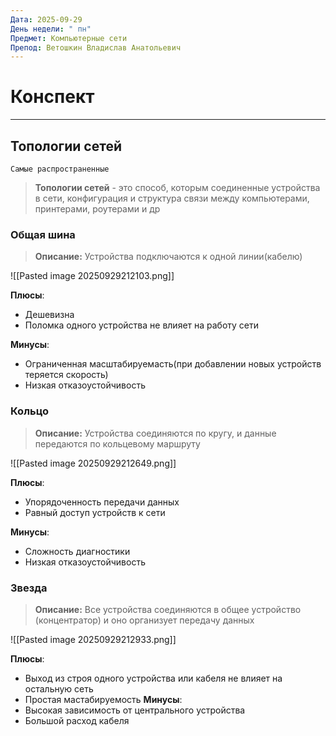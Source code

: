 ```yaml
---
Дата: 2025-09-29
День недели: " пн"
Предмет: Компьютерные сети
Препод: Ветошкин Владислав Анатольевич
---
```

# Конспект


---
## Топологии сетей
`Самые распространенные`

>**Топологии сетей** - это способ, которым соединенные устройства в сети, конфигурация и структура связи между компьютерами, принтерами, роутерами и др

### Общая шина

>**Описание:** Устройства подключаются к одной линии(кабелю)

![[Pasted image 20250929212103.png]]

**Плюсы**:
- Дешевизна
- Поломка одного устройства не влияет на работу сети

**Минусы**:
- Ограниченная масштабируемасть(при добавлении новых устройств теряется скорость)
- Низкая отказоустойчивость

### Кольцо

>**Описание:** Устройства соединяются по кругу, и данные передаются по кольцевому маршруту

![[Pasted image 20250929212649.png]]

**Плюсы**:
- Упорядоченность передачи данных
- Равный доступ устройств к сети

**Минусы**:
- Сложность диагностики
- Низкая отказоустойчивость

### Звезда

>**Описание:** Все устройства соединяются в общее устройство (концентратор) и оно организует передачу данных

![[Pasted image 20250929212933.png]]

**Плюсы**:
- Выход из строя одного устройства или кабеля не влияет на остальную сеть
- Простая мастабируемость
**Минусы**:
-  Высокая зависимость от центрального устройства
- Большой расход кабеля

